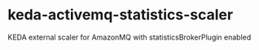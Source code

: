 # keda-activemq-statistics-scaler
KEDA external scaler for AmazonMQ with statisticsBrokerPlugin enabled
